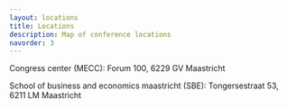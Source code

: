 ```yaml
---
layout: locations
title: Locations
description: Map of conference locations
navorder: 3
---
```



Congress center (MECC): Forum 100, 6229 GV Maastricht

School of business and economics maastricht (SBE): Tongersestraat 53, 6211 LM Maastricht


